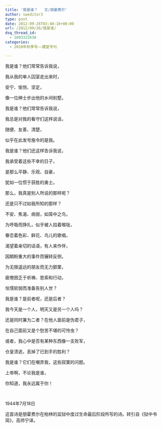 ```yaml
---
title: '我是谁？   文/朋霍费尔'
author: sweditor3
type: post
date: 2012-09-26T03:40:16+00:00
url: /2012/09/26/我是谁/
dsq_thread_id:
  - 1893322630
categories:
  - 2010年秋季号——建堂专刊

---
```

我是谁？他们常常告诉我说，
  
我从我的单人囚室走出来时，
  
安宁、愉悦、坚定，
  
像一位绅士步出他的乡间别墅。

我是谁？他们常常告诉我说，
  
我总是对我的看守们这样说话，
  
随便、友善、清楚，
  
似乎在此发号施令的是我。

我是谁？他们还这样告诉我说，
  
我承受着这些不幸的日子，
  
是那么平静、乐观、自豪，
  
犹如一位惯于获胜的勇士。

那么，我真是别人所说的那样呢？
  
还是只不过如我所知的那样？
  
不安、焦渴、病弱，如笼中之鸟，
  
为呼吸而挣扎，似乎被人掐着喉咙，
  
眷恋着色彩、鲜花、鸟儿的歌唱，
  
渴望着亲切的话语，有人来作伴，
  
因期盼重大的事件而辗转反侧，
  
为无限遥远的朋友而无力颤栗，
  
疲倦困乏于祈祷、思索和行动，
  
怯懦软弱而准备告别人世？

我是谁？是前者呢，还是后者？
  
我今天是一个人，明天又是另一个人吗？
  
还是同时兼为二者？在他人面前是伪君子，
  
在自己面前又是个愁苦不堪的可怜虫？
  
或者，我心中是否有某种东西像一支败军，
  
仓皇溃逃，丢掉了已到手的胜利？

我是谁？它们在嘲弄我，这些寂寞的问题。
  
上帝啊，不论我是谁，
  
你知道，我永远属于你！

&nbsp;

1944年7月18日

这首诗是朋霍费尔在柏林的监狱中度过生命最后阶段所写的诗。转引自《狱中书简》，高师宁译。